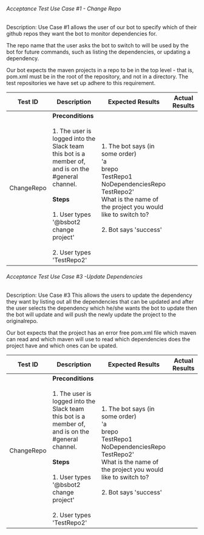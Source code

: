 ###### Acceptance Test Use Case #1 - Change Repo

Description: Use Case #1 allows the user of our bot to specify which of their github repos they want the bot to monitor dependencies for.

The repo name that the user asks the bot to switch to will be used by the bot for future commands, such as listing the dependencies, or updating a dependency.

Our bot expects the maven projects in a repo to be in the top level - that is, pom.xml must be in the root of the repository, and not in a directory. The test repositories we have set up adhere to this requirement.

| Test ID | Description | Expected Results | Actual Results
| -------- | --------------- | ------------ | --------------
| ChangeRepo | **Preconditions** <br> <br>  1. The user is logged into the Slack team this bot is a member of, and is on the #general channel. <br> <br> **Steps** <br> <br> 1. User types '@bsbot2 change project' <br> <br> 2. User types 'TestRepo2' | 1. The bot says (in some order) <br> 'a <br> brepo <br> TestRepo1 <br> NoDependenciesRepo <br> TestRepo2' <br> What is the name of the project you would like to switch to? <br> <br> 2. Bot says 'success' |

  
###### Acceptance Test Use Case #3 -Update Dependencies

Description: Use Case #3 This allows the users to update the dependency they want by listing out all the dependencies that can be updated and after the user selects the dependency which he/she wants the bot to update then the bot will update and will push the newly update the project to the originalrepo.

Our bot expects that the project has an error free pom.xml file which maven can read and which maven will use to read which dependencies does the project have and which ones can be upated.

| Test ID | Description | Expected Results | Actual Results
| -------- | --------------- | ------------ | --------------
| ChangeRepo | **Preconditions** <br> <br>  1. The user is logged into the Slack team this bot is a member of, and is on the #general channel. <br> <br> **Steps** <br> <br> 1. User types '@bsbot2 change project' <br> <br> 2. User types 'TestRepo2' | 1. The bot says (in some order) <br> 'a <br> brepo <br> TestRepo1 <br> NoDependenciesRepo <br> TestRepo2' <br> What is the name of the project you would like to switch to? <br> <br> 2. Bot says 'success' |
